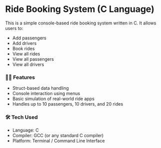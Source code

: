# Ride Booking System (C Language)

This is a simple console-based ride booking system written in C. It allows users to:

- Add passengers
- Add drivers
- Book rides
- View all rides
- View all passengers
- View all drivers

### 🧑‍💻 Features

- Struct-based data handling
- Console interaction using menus
- Basic simulation of real-world ride apps
- Handles up to 10 passengers, 10 drivers, and 20 rides

### 🛠️ Tech Used

- Language: C
- Compiler: GCC (or any standard C compiler)
- Platform: Terminal / Command Line Interface
